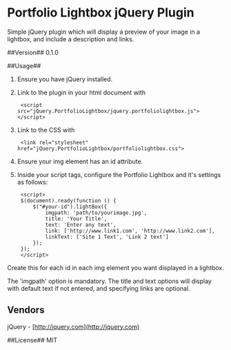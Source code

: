 # Portfolio Lightbox jQuery Plugin #

Simple jQuery plugin which will display a preview of your image in a lightbox, and include a description and links.

##Version##
0.1.0

##Usage##

1. Ensure you have jQuery installed.
2. Link to the plugin in your html document with

        <script src="jQuery.PortfolioLightbox/jquery.portfoliolightbox.js"></script>

3. Link to the CSS with

        <link rel="stylesheet" href="jQuery.PortfolioLightbox/portfoliolightbox.css">

4. Ensure your img element has an id attribute.
5. Inside your script tags, configure the Portfolio Lightbox and it's settings as follows:

        <script>
		$(document).ready(function () {
			$("#your-id").lightBox({
				imgpath: 'path/to/yourimage.jpg',
				title: 'Your Title',
				text: 'Enter any text',
				link: ['http://www.link1.com', 'http://www.link2.com'],
				linkText: ['Site 1 Text', 'Link 2 text']
			});		
		});
		</script>

Create this for each id in each img element you want displayed in a lightbox.

The 'imgpath' option is mandatory. The title and text options will display with default text if not entered, and specifying links are optional.


## Vendors ##
jQuery - [http://jquery.com](http://jquery.com)

##License##
MIT